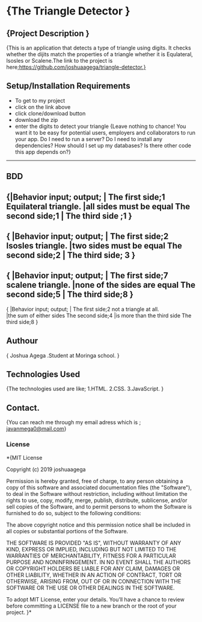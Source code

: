 # {The Triangle Detector }
## {Project  Description }
{This is an application that detects a type of triangle using digits.
 It checks whether the dijits match the properties of a triangle whether it
 is Equlateral, Isosles or Scalene.The link to the project is here;https://github.com/joshuaagega/triangle-detector.}
## Setup/Installation Requirements
* To get to my project
* click on the link above
* click clone/download button
* download the zip
* enter the digits to detect your triangle
{Leave nothing to chance! You want it to be easy for potential users, employers and collaborators to run your app. Do I need to run a server? Do I need to install any dependencies? How should I set up my databases? Is there other code this app depends on?}
---
## BDD
{|Behavior                   input;             output;
 |                          The first side;1      Equilateral triangle.
 |all sides must be equal   The second side;1
 |                          The third side ;1
}
---
{ |Behavior                 input;             output;
  |                         The first side;2    Isosles triangle.
  |two sides must be equal  The second side;2
  |                         The third side; 3
}
---
{ |Behavior                       input;           output;
  |                               The first side;7  scalene triangle.
  |none of the sides are equal    The second side;5
  |                               The third side;8
}
---
{ |Behavior                      input;            output;
  |                              The first side;2   not a triangle at all.   
  |the sum of either sides       The second side;4
  |is more than the third side   The third side;8
}
## Authour
{ Joshua Agega .Student at Moringa school. }
## Technologies Used
{The technologies used are like;
   1.HTML.
   2.CSS.
   3.JavaScript.
}
## Contact.
{You can reach me through my email adress which is ; javanmega0@mail.com}
### License
*{MIT License

Copyright (c) 2019 joshuaagega

Permission is hereby granted, free of charge, to any person obtaining a copy of this software and associated documentation files (the "Software"), to deal in the Software without restriction, including without limitation the rights to use, copy, modify, merge, publish, distribute, sublicense, and/or sell copies of the Software, and to permit persons to whom the Software is furnished to do so, subject to the following conditions:

The above copyright notice and this permission notice shall be included in all copies or substantial portions of the Software.

THE SOFTWARE IS PROVIDED "AS IS", WITHOUT WARRANTY OF ANY KIND, EXPRESS OR IMPLIED, INCLUDING BUT NOT LIMITED TO THE WARRANTIES OF MERCHANTABILITY, FITNESS FOR A PARTICULAR PURPOSE AND NONINFRINGEMENT. IN NO EVENT SHALL THE AUTHORS OR COPYRIGHT HOLDERS BE LIABLE FOR ANY CLAIM, DAMAGES OR OTHER LIABILITY, WHETHER IN AN ACTION OF CONTRACT, TORT OR OTHERWISE, ARISING FROM, OUT OF OR IN CONNECTION WITH THE SOFTWARE OR THE USE OR OTHER DEALINGS IN THE SOFTWARE.

To adopt MIT License, enter your details. You’ll have a chance to review before committing a LICENSE file to a new branch or the root of your project.
}*
